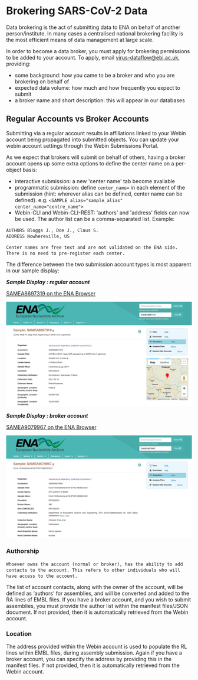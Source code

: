 # Brokering SARS-CoV-2 Data

Data brokering is the act of submitting data to ENA on behalf of another person/institute. In many cases a centralised national brokering facility is the most efficient means of data management at large scale.

In order to become a data broker, you must apply for brokering permissions to be added to your account. To apply, email [virus-dataflow@ebi.ac.uk](virus-dataflow@ebi.ac.uk), providing:
- some background: how you came to be a broker and who you are brokering on behalf of
- expected data volume: how much and how frequently you expect to submit
- a broker name and short description: this will appear in our databases

## Regular Accounts vs Broker Accounts

Submitting via a regular account results in affiliations linked to your Webin account being propagated into submitted objects. You can update your webin account settings through the Webin Submissions Portal.

As we expect that brokers will submit on behalf of others, having a broker account opens up some extra options to define the center name on a per-object basis:
- interactive submission: a new 'center name' tab become available 
- programmatic submission: define `center_name=` in each element of the submission (hint: wherever alias can be defined, center name can be defined). e.g. `<SAMPLE alias="sample_alias" center_name="centre_name">`
- Webin-CLI and Webin-CLI-REST: 'authors' and 'address' fields can now be used. The author list can be a comma-separated list. Example:
```
AUTHORS Bloggs J., Doe J., Claus S.
ADDRESS Nowhereville, US
``` 

```{note}
Center names are free text and are not validated on the ENA side. There is no need to pre-register each center.
```

The difference between the two submission account types is most apparent in our sample display:

_**Sample Display : regular account**_

[SAMEA8697319 on the ENA Browser](https://www.ebi.ac.uk/ena/browser/view/SAMEA8697319)

![](../images/sample.non-broker.png)

_**Sample Display : broker account**_

[SAMEA9079967 on the ENA Browser](https://www.ebi.ac.uk/ena/browser/view/SAMEA9079967)

![](../images/sample.broker.png)


### Authorship
```{tip}
Whoever owns the account (normal or broker), has the ability to add contacts to the account. This refers to other individuals who will have access to the account. 
```
The list of account contacts, along with the owner of the account, will be defined as ‘authors’ for assemblies, and will be converted and added to the RA lines of EMBL files. If you have a broker account, and you wish to submit assemblies, you must provide the author list within the manifest files/JSON document. If not provided, then it is automatically retrieved from the Webin account.

### Location
The address provided within the Webin account is used to populate the RL lines within EMBL files, during assembly submission. Again if you have a broker account, you can specify the address by providing this in the manifest files. If not provided, then it is automatically retrieved from the Webin account.
